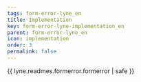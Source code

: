 ```yaml
---
tags: form-error-lyne_en
title: Implementation
key: form-error-lyne-implementation_en
parent: form-error-lyne_en
icon: implementation
order: 3
permalink: false  
---
```

{{ lyne.readmes.formerror.formerror | safe }}


